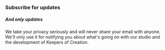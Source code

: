 ### Subscribe for updates

##### And *only* updates

We take your privacy seriously and will never share your email with anyone. We'll only use it for notifying you about what's going on with our studio and the development of Keepers of Creation.